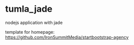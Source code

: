 # tumla_jade
nodejs application with jade

template for homepage: https://github.com/IronSummitMedia/startbootstrap-agency